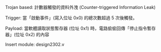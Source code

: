 Trojan based: 計數器觸發的資料外洩 (Counter-triggered Information Leak)



Trigger: 當「啟動事件」(寫入位址 0x0) 的總次數超過 5 次後觸發。



Payload: 當軟體讀取狀態暫存器 (位址 0x1) 時，電路偷偷回傳「停止指令暫存器」(位址 0x2) 的內容



Insert module: design2302.v

